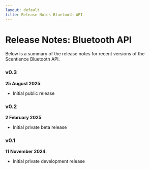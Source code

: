 ```yaml
---
layout: default
title: Release Notes Bluetooth API
---
```


# Release Notes: Bluetooth API
Below is a summary of the release notes for recent versions of the Scentience Bluetooth API.

### v0.3
**25 August 2025**: 
- Initial public release


### v0.2
**2 February 2025**: 
- Initial private beta release


### v0.1
**11 November 2024**: 
- Initial private development release